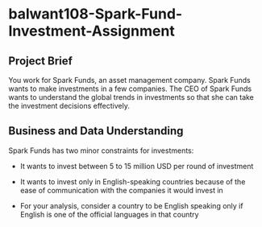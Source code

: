 # balwant108-Spark-Fund-Investment-Assignment


## Project Brief
You work for Spark Funds, an asset management company. Spark Funds wants to make investments in a few companies. The CEO of Spark Funds wants to understand the global trends in investments so that she can take the investment decisions effectively.

## Business and Data Understanding
  Spark Funds has two minor constraints for investments:

* It wants to invest between 5 to 15 million USD per round of investment

* It wants to invest only in English-speaking countries because of the ease of communication with the companies it would invest in

* For your analysis, consider a country to be English speaking only if English is one of the official languages in that country
